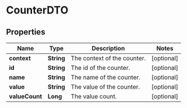 # CounterDTO

## Properties
Name | Type | Description | Notes
------------ | ------------- | ------------- | -------------
**context** | **String** | The context of the counter. |  [optional]
**id** | **String** | The id of the counter. |  [optional]
**name** | **String** | The name of the counter. |  [optional]
**value** | **String** | The value of the counter. |  [optional]
**valueCount** | **Long** | The value count. |  [optional]
